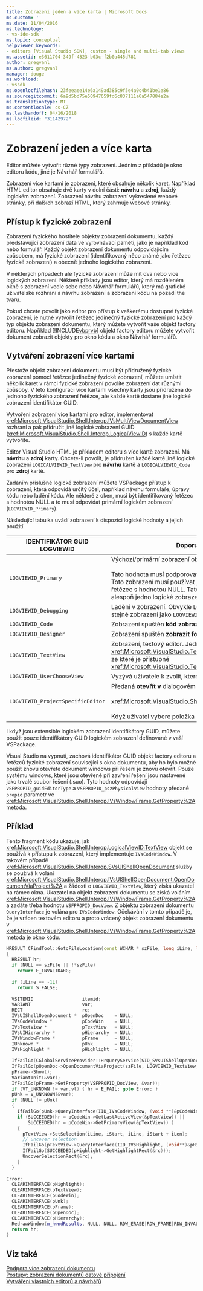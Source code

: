 ```yaml
---
title: Zobrazení jeden a více karta | Microsoft Docs
ms.custom: ''
ms.date: 11/04/2016
ms.technology:
- vs-ide-sdk
ms.topic: conceptual
helpviewer_keywords:
- editors [Visual Studio SDK], custom - single and multi-tab views
ms.assetid: e3611704-349f-4323-b03c-f2b0a445d781
author: gregvanl
ms.author: gregvanl
manager: douge
ms.workload:
- vssdk
ms.openlocfilehash: 23feeaee14e6a149ad385c9f5e4a0c4b41be1e86
ms.sourcegitcommit: 6a9d5bd75e50947659fd6c837111a6a547884e2a
ms.translationtype: MT
ms.contentlocale: cs-CZ
ms.lasthandoff: 04/16/2018
ms.locfileid: "31142972"
---
```

# <a name="single-and-multi-tab-views"></a>Zobrazení jeden a více karta
Editor můžete vytvořit různé typy zobrazení. Jedním z příkladů je okno editoru kódu, jiné je Návrhář formulářů.  
  
 Zobrazení více kartami je zobrazení, které obsahuje několik karet. Například HTML editor obsahuje dvě karty v dolní části: **návrhu** a **zdroj**, každý logickém zobrazení. Zobrazení návrhu zobrazení vykreslené webové stránky, při dalších zobrazí HTML, který zahrnuje webové stránky.  
  
## <a name="accessing-physical-views"></a>Přístup k fyzické zobrazení  
 Zobrazení fyzického hostitele objekty zobrazení dokumentu, každý představující zobrazení data ve vyrovnávací paměti, jako je například kód nebo formulář. Každý objekt zobrazení dokumentu odpovídajícím způsobem, má fyzické zobrazení (identifikovaný něco známé jako řetězec fyzické zobrazení) a obecně jednoho logického zobrazení.  
  
 V některých případech ale fyzické zobrazení může mít dva nebo více logických zobrazení. Některé příklady jsou editor, který má rozděleném okně s zobrazení vedle sebe nebo Návrhář formulářů, který má grafické uživatelské rozhraní a návrhu zobrazení a zobrazení kódu na pozadí the tvaru.  
  
 Pokud chcete povolit jako editor pro přístup k veškerému dostupné fyzické zobrazení, je nutné vytvořit řetězec jedinečný fyzické zobrazení pro každý typ objektu zobrazení dokumentu, který můžete vytvořit vaše objekt factory editoru. Například [!INCLUDE[vbprvb](../code-quality/includes/vbprvb_md.md)] objekt factory editoru můžete vytvořit dokument zobrazit objekty pro okno kódu a okno Návrhář formulářů.  
  
## <a name="creating-multi-tabbed-views"></a>Vytváření zobrazení více kartami  
 Přestože objekt zobrazení dokumentu musí být přidružený fyzické zobrazení pomocí řetězce jedinečný fyzické zobrazení, můžete umístit několik karet v rámci fyzické zobrazení povolíte zobrazení dat různými způsoby. V této konfiguraci více kartami všechny karty jsou přidružena do jednoho fyzického zobrazení řetězce, ale každé kartě dostane jiné logické zobrazení identifikátor GUID.  
  
 Vytvoření zobrazení více kartami pro editor, implementovat <xref:Microsoft.VisualStudio.Shell.Interop.IVsMultiViewDocumentView> rozhraní a pak přidružit jiné logické zobrazení GUID (<xref:Microsoft.VisualStudio.Shell.Interop.LogicalViewID>) s každé kartě vytvoříte.  
  
 Editor Visual Studio HTML je příkladem editoru s více kartě zobrazení. Má **návrhu** a **zdroj** karty. Chcete-li povolit, je přidružen každé kartě jiné logické zobrazení `LOGICALVIEWID_TextView` pro **návrhu** kartě a `LOGICALVIEWID_Code` pro **zdroj** kartě.  
  
 Zadáním příslušné logické zobrazení můžete VSPackage přístup k zobrazení, která odpovídá určitý účel, například návrhu formuláře, úpravy kódu nebo ladění kódu. Ale některé z oken, musí být identifikovaný řetězec s hodnotou NULL a to musí odpovídat primární logickém zobrazení (`LOGVIEWID_Primary`).  
  
 Následující tabulka uvádí zobrazení k dispozici logické hodnoty a jejich použití.  
  
|IDENTIFIKÁTOR GUID LOGVIEWID|Doporučené použití|  
|--------------------|---------------------|  
|`LOGVIEWID_Primary`|Výchozí/primární zobrazení objekt factory editoru.<br /><br /> Tato hodnota musí podporovat všechny objekty Factory editoru. Toto zobrazení musí používat jako jeho fyzické zobrazení řetězce řetězec s hodnotou NULL. Tato hodnota musí být nastavena alespoň jedno logické zobrazení.|  
|`LOGVIEWID_Debugging`|Ladění v zobrazení. Obvykle `LOGVIEWID_Debugging` se mapuje na stejné zobrazení jako `LOGVIEWID_Code`.|  
|`LOGVIEWID_Code`|Zobrazení spuštěn **kód zobrazení** příkaz.|  
|`LOGVIEWID_Designer`|Zobrazení spuštěn **zobrazit formulář** příkaz.|  
|`LOGVIEWID_TextView`|Zobrazení, textový editor. Jedná se o zobrazení, která vrací <xref:Microsoft.VisualStudio.TextManager.Interop.IVsCodeWindow>, ze které je přístupné <xref:Microsoft.VisualStudio.TextManager.Interop.IVsTextView>.|  
|`LOGVIEWID_UserChooseView`|Vyzývá uživatele k zvolit, které zobrazení použít.|  
|`LOGVIEWID_ProjectSpecificEditor`|Předaná **otevřít v** dialogovém okně<br /><br /> <xref:Microsoft.VisualStudio.Shell.Interop.IVsProject.OpenItem%2A><br /><br /> Když uživatel vybere položka "(výchozí editor projektu)".|  
  
 I když jsou extensible logickém zobrazení identifikátory GUID, můžete použít pouze identifikátory GUID logickém zobrazení definované v vaší VSPackage.  
  
 Visual Studio na vypnutí, zachová identifikátor GUID objekt factory editoru a řetězců fyzické zobrazení související s okna dokumentu, aby ho bylo možné použít znovu otevřete dokument windows při řešení je znovu otevřít. Pouze systému windows, které jsou otevřené při zavření řešení jsou nastavené jako trvalé soubor řešení (.suo). Tyto hodnoty odpovídají `VSFPROPID_guidEditorType` a `VSFPROPID_pszPhysicalView` hodnoty předané `propid` parametr ve <xref:Microsoft.VisualStudio.Shell.Interop.IVsWindowFrame.GetProperty%2A> metoda.  
  
## <a name="example"></a>Příklad  
 Tento fragment kódu ukazuje, jak <xref:Microsoft.VisualStudio.Shell.Interop.LogicalViewID.TextView> objekt se používá k přístupu k zobrazení, který implementuje `IVsCodeWindow`. V takovém případě <xref:Microsoft.VisualStudio.Shell.Interop.SVsUIShellOpenDocument> služby se používá k volání <xref:Microsoft.VisualStudio.Shell.Interop.IVsUIShellOpenDocument.OpenDocumentViaProject%2A> a žádosti o `LOGVIEWID_TextView`, který získá ukazatel na rámec okna. Ukazatel na objekt zobrazení dokumentu se získá voláním <xref:Microsoft.VisualStudio.Shell.Interop.IVsWindowFrame.GetProperty%2A> a zadáte třeba hodnotu `VSFPROPID_DocView`. Z objektu zobrazení dokumentu `QueryInterface` je volána pro `IVsCodeWindow`. Očekávání v tomto případě je, že je vrácen textovém editoru a proto vrácený objekt zobrazení dokumentu v <xref:Microsoft.VisualStudio.Shell.Interop.IVsWindowFrame.GetProperty%2A> metoda je okno kódu.  
  
```cpp  
HRESULT CFindTool::GotoFileLocation(const WCHAR * szFile, long iLine, long iStart, long iLen)  
{  
  HRESULT hr;  
  if (NULL == szFile || !*szFile)  
    return E_INVALIDARG;  
  
  if (iLine == -1L)  
    return S_FALSE;  
  
  VSITEMID                  itemid;  
  VARIANT                   var;  
  RECT                      rc;  
  IVsUIShellOpenDocument *  pOpenDoc    = NULL;  
  IVsCodeWindow *           pCodeWin    = NULL;  
  IVsTextView *             pTextView   = NULL;  
  IVsUIHierarchy *          pHierarchy  = NULL;  
  IVsWindowFrame *          pFrame      = NULL;  
  IUnknown *                pUnk        = NULL;  
  IVsHighlight *            pHighlight  = NULL;  
  
  IfFailGo(CGlobalServiceProvider::HrQueryService(SID_SVsUIShellOpenDocument, IID_IVsUIShellOpenDocument, (void **)&pOpenDoc));  
  IfFailGo(pOpenDoc->OpenDocumentViaProject(szFile, LOGVIEWID_TextView, NULL, &pHierarchy, &itemid, &pFrame));  
  pFrame->Show();  
  VariantInit(&var);  
  IfFailGo(pFrame->GetProperty(VSFPROPID_DocView, &var));  
  if (VT_UNKNOWN != var.vt) { hr = E_FAIL; goto Error; }  
  pUnk = V_UNKNOWN(&var);  
  if (NULL != pUnk)  
  {  
    IfFailGo(pUnk->QueryInterface(IID_IVsCodeWindow, (void **)&pCodeWin));  
    if (SUCCEEDED(hr = pCodeWin->GetLastActiveView(&pTextView)) ||  
        SUCCEEDED(hr = pCodeWin->GetPrimaryView(&pTextView)) )  
    {  
      pTextView->SetSelection(iLine, iStart, iLine, iStart + iLen);  
      // uncover selection  
      IfFailGo(pTextView->QueryInterface(IID_IVsHighlight, (void**)&pHighlight));  
      IfFailGo(SUCCEEDED(pHighlight->GetHighlightRect(&rc)));  
      UncoverSelectionRect(&rc);  
    }  
  }  
  
Error:  
  CLEARINTERFACE(pHighlight);  
  CLEARINTERFACE(pTextView);  
  CLEARINTERFACE(pCodeWin);  
  CLEARINTERFACE(pUnk);  
  CLEARINTERFACE(pFrame);  
  CLEARINTERFACE(pOpenDoc);  
  CLEARINTERFACE(pHierarchy);  
  RedrawWindow(m_hwndResults, NULL, NULL, RDW_ERASE|RDW_FRAME|RDW_INVALIDATE|RDW_ALLCHILDREN);  
  return hr;  
}  
```  
  
## <a name="see-also"></a>Viz také  
 [Podpora více zobrazení dokumentu](../extensibility/supporting-multiple-document-views.md)   
 [Postupy: zobrazení dokumentů datové připojení](../extensibility/how-to-attach-views-to-document-data.md)   
 [Vytváření vlastních editorů a návrhářů](../extensibility/creating-custom-editors-and-designers.md)